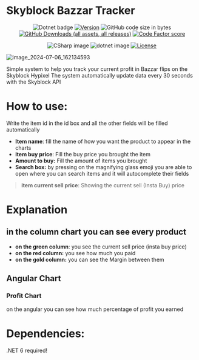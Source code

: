 # **Skyblock Bazzar Tracker**
<div align="center">
    
  ![Dotnet badge](https://github.com/nadav26740/Skyblock-Bazzar-Tracker/actions/workflows/dotnet.yml/badge.svg)
  [![Version](https://img.shields.io/badge/Version-0.2.5-blue?style=flat)](https://github.com/nadav26740/Skyblock-Bazzar-Tracker/releases)
  ![GitHub code size in bytes](https://img.shields.io/github/languages/code-size/nadav26740/Skyblock-Bazzar-Tracker?style=flat)
  [![GitHub Downloads (all assets, all releases)](https://img.shields.io/github/downloads/nadav26740/Skyblock-Bazzar-Tracker/total?style=flat&logo=github)](https://github.com/nadav26740/Skyblock-Bazzar-Tracker/releases)
  [![Code Factor score](https://www.codefactor.io/repository/github/nadav26740/skyblock-bazzar-tracker/badge)](https://www.codefactor.io/repository/github/nadav26740/skyblock-bazzar-tracker)

  ![CSharp image](https://ziadoua.github.io/m3-Markdown-Badges/badges/CSharp/csharp1.svg)
  ![dotnet image](https://ziadoua.github.io/m3-Markdown-Badges/badges/dotNET/dotnet1.svg)
  [![License](https://ziadoua.github.io/m3-Markdown-Badges/badges/LicenceGPLv3/licencegplv31.svg)](./LICENSE.txt)
  <!--Badges From https://github.com/ziadOUA/m3-Markdown-Badges-->
  
</div>

![image_2024-07-06_162134593](https://github.com/nadav26740/Skyblock-Bazzar-Tracker/assets/46380330/b958b29d-dc9f-40d5-adc9-4859324ba476)

Simple system to help you track your current profit in Bazzar flips on the Skyblock Hypixel
The system automatically update data every 30 seconds with the Skyblock API  

# **How to use:**
Write the item id in the id box and all the other fields will be filled automatically 

- **Item name**: fill the name of how you want the product to appear in the charts
- **item buy price**: Fill the buy price you brought the item
- **Amount to buy:** Fill the amount of items you brought
- **Search box:** by pressing on the magnifying glass emoji you are able to open where you can search items and it will autocomplete their fields 
> **item current sell price**: Showing the current sell (Insta Buy) price

# Explanation
## in the column chart you can see every product
- **on the green column**: you see the current sell price (insta buy price)
- **on the red column:** you see how much you paid
- **on the gold column:** you can see the Margin between them

## Angular Chart
### Profit Chart
on the angular you can see how much percentage of profit you earned

# Dependencies:
.NET 6 required!
